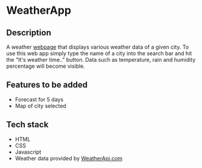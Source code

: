 # WeatherApp
## Description
A weather [webpage](https://prithvidhar.github.io/WeatherApp/) that displays various weather data of a given city. To use this web app simply type the name of a city into the search bar and hit the "It's weather time.." button. Data such as temperature, rain and humidity percentage will become visible.

## Features to be added
- Forecast for 5 days
- Map of city selected
## Tech stack
- HTML
- CSS
- Javascript
- Weather data provided by [WeatherApi.com](https://www.weatherapi.com/)
